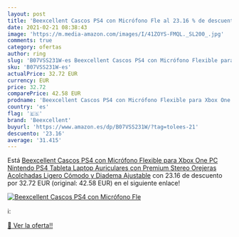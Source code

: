 ```yaml
---
layout: post
title: 'Beexcellent Cascos PS4 con Micrófono Fle al 23.16 % de descuento'
date: 2021-02-21 08:38:43
image: 'https://m.media-amazon.com/images/I/41ZOYS-FMQL._SL200_.jpg'
comments: true
category: ofertas
author: ring
slug: 'B07VSS231W-es Beexcellent Cascos PS4 con Micrófono Flexible para Xbox...'
sku: 'B07VSS231W-es'
actualPrice: 32.72 EUR
currency: EUR
price: 32.72
comparePrice: 42.58 EUR
prodname: 'Beexcellent Cascos PS4 con Micrófono Flexible para Xbox One PC Nintendo PS4 Tableta Laptop  Auriculares con Premium Stereo  Orejeras Acolchadas Ligero Cómodo y Diadema Ajustable'
country: 'es'
flag: '🇪🇸'
brand: 'Beexcellent'
buyurl: 'https://www.amazon.es/dp/B07VSS231W/?tag=tolees-21'
descuento: '23.16'
average: '31.415'
---
```


Está [Beexcellent Cascos PS4 con Micrófono Flexible para Xbox One PC Nintendo PS4 Tableta Laptop  Auriculares con Premium Stereo  Orejeras Acolchadas Ligero Cómodo y Diadema Ajustable](https://www.amazon.es/dp/B07VSS231W/?tag=tolees-21) con 23.16 de descuento por 32.72 EUR (original: 42.58 EUR) en el siguiente enlace!

[![Beexcellent Cascos PS4 con Micrófono Fle](https://m.media-amazon.com/images/I/41ZOYS-FMQL._SL200_.jpg)](https://www.amazon.es/dp/B07VSS231W/?tag=tolees-21)

ℹ️:


[🛒 Ver la oferta!!](https://www.amazon.es/dp/B07VSS231W/?tag=tolees-21)
